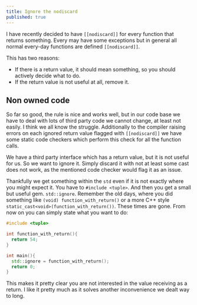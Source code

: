 ```yaml
---
title: Ignore the nodiscard
published: true
---
```


I have recently decided to have `[[nodiscard]]` for every function that returns something. Every may have some exceptions but in general all normal every-day functions are defined `[[nodiscard]]`.

This has two reasons:

- If there is a return value, it should mean something, so you should actively decide what to do.
- If the return value is not useful at all, remove it.

## Non owned code

So far so good, the rule is nice and works well, but in our code base we have to deal with lots of third party code we cannot change, at least not easily. I think we all know the struggle.
Additionally to the compiler raising errors on each ignored return value flagged with `[[nodiscard]]` we have some static code checkers which perform this check for all the function calls.

We have a third party interface which has a return value, but it is not useful for us. So we want to ignore it. Simply discard it with not at least some cast does not work, as the mentioned code checker would flag it as an issue.

Thankfully we get something within the `std` even if it is not exactly where you might expect it. You have to `#include <tuple>`. And then you get a small but useful gem. `std::ignore`. 
Remember the old days, where you did something like `(void) function_with_return()` or a more C++ style `static_cast<void>(function_with_return())`. These times are gone. From now on you can simply state what you want to do:

```cpp
#include <tuple>

int function_with_return(){
  return 54;
}

int main(){
  std::ignore = function_with_return();
  return 0;
}
```

This makes it pretty clear you are not interested in the value receiving as a return. I like it pretty much as it solves another inconvenience we dealt way to long.
